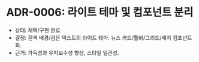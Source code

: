 # ADR-0006: 라이트 테마 및 컴포넌트 분리

- 상태: 채택/구현 완료
- 결정: 흰색 배경/검은 텍스트의 라이트 테마. 뉴스 카드/툴바/그리드/배지 컴포넌트화.
- 근거: 가독성과 유지보수성 향상, 스타일 일관성.
